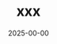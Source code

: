 ---
title: "xxx"
description: "xxx"
date: "2025-00-00"
# weight: 1
# aliases: ["/first"]
categories: ["daily"]
tags: ["..."]
draft: false
hidemeta: false
ShowCanonicalLink: false
disableHLJS: true # to disable highlightjs
disableShare: true
hideSummary: false
searchHidden: false
cover:
    image: "images/cover.png" # image path/url
    # caption: "some text..." # display caption under cover
---